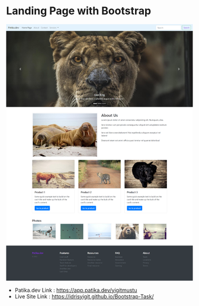 # Landing Page with Bootstrap
![alt text](assets/Bootstrap-Task.png)
* Patika.dev Link : https://app.patika.dev/yigitmustu
* Live Site Link : https://idrisyigit.github.io/Bootstrap-Task/

